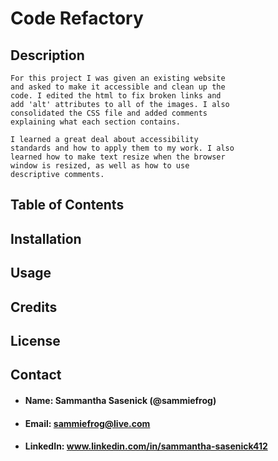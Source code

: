 # **Code Refactory**

## **Description**

    For this project I was given an existing website 
    and asked to make it accessible and clean up the 
    code. I edited the html to fix broken links and 
    add 'alt' attributes to all of the images. I also 
    consolidated the CSS file and added comments 
    explaining what each section contains.

    I learned a great deal about accessibility 
    standards and how to apply them to my work. I also 
    learned how to make text resize when the browser 
    window is resized, as well as how to use 
    descriptive comments.
    

## **Table of Contents**


## **Installation**


## **Usage**


## **Credits**


## **License**

## **Contact**
* #### **Name:** Sammantha Sasenick (@sammiefrog)
* #### **Email:** [sammiefrog@live.com](sammiefrog@live.com)
* #### **LinkedIn:** www.linkedin.com/in/sammantha-sasenick412

